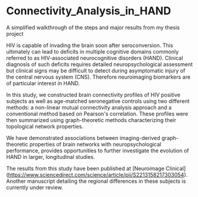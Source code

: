 # Connectivity_Analysis_in_HAND
A simplified walkthrough of the steps and major results from my thesis project


HIV is capable of invading the brain soon after seroconversion. This ultimately can lead to deficits in multiple cognitive domains commonly referred to as HIV-associated neurocognitive disorders (HAND). Clinical diagnosis of such deficits requires detailed neuropsychological assessment but clinical signs may be difficult to detect during asymptomatic injury of the central nervous system (CNS). Therefore neuroimaging biomarkers are of particular interest in HAND. 

In this study, we constructed brain connectivity profiles of HIV positive subjects as well as age-matched seronegative controls using two different methods: a non-linear mutual connectivity analysis approach and a conventional method based on Pearson's correlation. These profiles were then summarized using graph-theoretic methods characterizing their topological network properties. 

We have demonstrated associations between imaging-derived graph-theoretic properties of brain networks with neuropsychological performance, provides opportunities to further investigate the evolution of HAND in larger, longitudinal studies. 

The results from this study have been published at [Neuroimage Clinical] (https://www.sciencedirect.com/science/article/pii/S2213158217303054). Another manuscript detailing the regional differences in these subjects is currently under review. 
